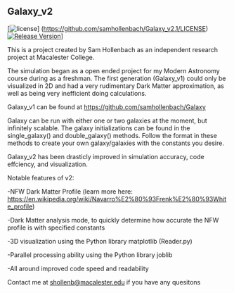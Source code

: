 ## Galaxy_v2

[![license](https://img.shields.io/badge/license-MIT-brightgreen.svg?style=flat)]
(https://github.com/samhollenbach/Galaxy_v2.1/LICENSE)
[![Release Version](https://img.shields.io/badge/release-2.1-red.svg)](https://github.com/Tencent/mars/releases)]

This is a project created by Sam Hollenbach as an independent research project at Macalester College.

The simulation began as a open ended project for my Modern Astronomy course during as a freshman. The first generation (Galaxy_v1) could only be visualized in 2D and had a very rudimentary Dark Matter approximation, as well as being very inefficient doing calculations. 

Galaxy_v1 can be found at https://github.com/samhollenbach/Galaxy

Galaxy can be run with either one or two galaxies at the moment, but infinitely scalable. The galaxy initializations can be found in the single_galaxy() and double_galaxy() methods. Follow the format in these methods to create your own galaxy/galaxies with the constants you desire.

Galaxy_v2 has been drasticly improved in simulation accuracy, code effciency, and visualization.


Notable features of v2:

-NFW Dark Matter Profile (learn more here: https://en.wikipedia.org/wiki/Navarro%E2%80%93Frenk%E2%80%93White_profile)

-Dark Matter analysis mode, to quickly determine how accurate the NFW profile is with specified constants

-3D visualization using the Python library matplotlib (Reader.py)

-Parallel processing ability using the Python library joblib

-All around improved code speed and readability


Contact me at shollenb@macalester.edu if you have any quesitons
